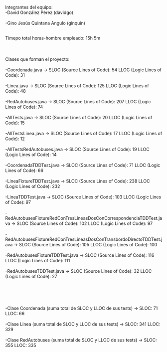 Integrantes del equipo:
<br>-David González Pérez (davidgo)</br>
<br>-Gino Jesús Quintana Angulo (ginquin)</br>

<br>Timepo total horas-hombre empleado: 15h 5m</br>
<br></br>
<br>Clases que forman el proyecto:</br>
<br> -Coordenada.java ->            SLOC (Source Lines of Code): 54         LLOC (Logic Lines of Code): 31</br>
<br> -Linea.java ->                 SLOC (Source Lines of Code): 125        LLOC (Logic Lines of Code): 48</br>
<br> -RedAutobuses.java ->          SLOC (Source Lines of Code): 207        LLOC (Logic Lines of Code): 74</br>
<br> -AllTests.java ->              SLOC (Source Lines of Code): 20        LLOC (Logic Lines of Code): 15</br>
<br> -AllTestsLinea.java ->         SLOC (Source Lines of Code): 17         LLOC (Logic Lines of Code): 12</br>
<br> -AllTestsRedAutobuses.java ->  SLOC (Source Lines of Code): 19        LLOC (Logic Lines of Code): 14</br>
<br> -CoordenadaTDDTest.java ->     SLOC (Source Lines of Code): 71        LLOC (Logic Lines of Code): 66</br>
<br> -LineaFixtureTDDTest.java ->   SLOC (Source Lines of Code): 238         LLOC (Logic Lines of Code): 232</br>
<br> -LineaTDDTest.java ->           SLOC (Source Lines of Code): 103         LLOC (Logic Lines of Code): 97</br>
<br> -RedAutobusesFixtureRedConTresLineasDosConCorrespondenciaTDDTest.java ->   SLOC (Source Lines of Code): 102         LLOC (Logic Lines of Code): 97</br>
<br> -RedAutobusesFixtureRedConTresLineasDosConTransbordoDirectoTDDTest.java -> SLOC (Source Lines of Code): 105        LLOC (Logic Lines of Code): 100</br>
<br> -RedAutobusesFixtureTDDTest.java ->    SLOC (Source Lines of Code): 116         LLOC (Logic Lines of Code): 111</br>
<br> -RedAutobusesTDDTest.java ->           SLOC (Source Lines of Code): 32         LLOC (Logic Lines of Code): 27</br>
<br></br>
<br></br>
<br> -Clase Coordenada (suma total de SLOC y LLOC de sus tests) ->    SLOC: 71     LLOC: 66</br>
<br> -Clase Linea (suma total de SLOC y LLOC de sus tests) ->         SLOC: 341    LLOC: 329</br>
<br> -Clase RedAutobuses (suma total de SLOC y LLOC de sus tests) ->  SLOC: 355    LLOC: 335</br>